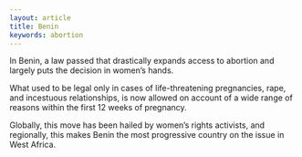 ```yaml
---
layout: article
title: Benin
keywords: abortion
---
```


In Benin, a law passed that drastically expands access to abortion and largely puts the decision in women’s hands.

What used to be legal only in cases of life-threatening pregnancies, rape, and incestuous relationships, is now allowed on account of a wide range of reasons within the first 12 weeks of pregnancy.

Globally, this move has been hailed by women’s rights activists, and regionally, this makes Benin the most progressive country on the issue in West Africa.
